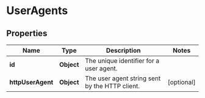 

# UserAgents


## Properties

| Name | Type | Description | Notes |
|------------ | ------------- | ------------- | -------------|
|**id** | **Object** | The unique identifier for a user agent. |  |
|**httpUserAgent** | **Object** | The user agent string sent by the HTTP client. |  [optional] |



